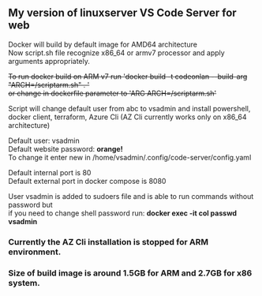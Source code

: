 ## My version of linuxserver VS Code Server for web
Docker will build by default image for AMD64  architecture <br>
Now script.sh file recognize x86_64 or armv7 processor and apply arguments appropriately. <br>

<strike>To run docker build on ARM v7 run 'docker build -t codeonlan --build-arg "ARCH=/scriptarm.sh" . ' <br>
or change in dockerfile parameter to 'ARG ARCH=/scriptarm.sh' <br></strike>

Script will change default user from abc to vsadmin and install powershell, docker client, terraform, Azure Cli (AZ Cli currently works only on x86_64 architecture)<br>

Default user: vsadmin <br>
Default website password: <b>orange!</b><br>
To change it enter new in /home/vsadmin/.config/code-server/config.yaml

Default internal port is 80<br>
Default external port in docker compose is 8080

User vsadmin is added to sudoers file and is able to run commands without password but<br>
if you need to change shell password run: <b> docker exec -it col passwd vsadmin </b>

### Currently the AZ Cli installation is stopped for ARM environment.
### Size of build image is around 1.5GB for ARM and 2.7GB for x86 system.
